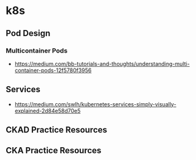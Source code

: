 # k8s

## Pod Design
### Multicontainer Pods
* https://medium.com/bb-tutorials-and-thoughts/understanding-multi-container-pods-12f5780f3956
## Services
* https://medium.com/swlh/kubernetes-services-simply-visually-explained-2d84e58d70e5

## CKAD Practice Resources

## CKA Practice Resources



